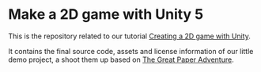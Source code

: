Make a 2D game with Unity 5
=============================

This is the repository related to our tutorial [Creating a 2D game with Unity](http://pixelnest.io/tutorials/2d-game-unity/).

It contains the final source code, assets and license information of our little demo project, a shoot them up based on [The Great Paper Adventure](http://www.thegreatpaperadventure.com).

